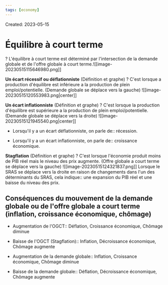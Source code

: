 ```yaml
---
tags: [economy]
---
```

Created: 2023-05-15

# Équilibre à court terme
?
L'équilibre à court terme est déterminé par l'intersection de la demande globale et de l'offre globale à court terme.![[image-20230515115646980.png]]
<!--SR:!2024-03-14,79,170-->

**Un écart récessif ou déflationniste** (Définition et graphe)
?
C'est lorsque a production d'équilibre est inférieure a la production de plein emploi/potentielle. (Demande globale se déplace vers la gauche)
![[image-20230515120553983.png|center]]
<!--SR:!2024-03-03,94,210-->

**Un écart inflationniste** (Définition et graphe)
?
C'est lorsque la production d'équilibre est supérieure a la production de plein emploi/potentielle. (Demande globale se déplace vers la droite)
![[image-20230515121945540.png|center]]
<!--SR:!2024-03-15,76,150-->

- Lorsqu'il y a un écart déflationniste, on parle de:: récession.
<!--SR:!2024-04-13,194,230-->
- Lorsqu'il y a un écart inflationniste, on parle de:: croissance économique.
<!--SR:!2024-03-24,179,230-->

**Stagflation** (Définition et graphe)
?
C'est lorsque l'économie produit moins de PIB réel mais le niveau des prix augmente. (Offre globale a court terme se déplace vers la gauche)
![[image-20230515124321837.png]]
Lorsque le SRAS se déplace vers la droite en raison de changements dans l'un des déterminants du SRAS, cela indique:: une expansion du PIB réel et une baisse du niveau des prix.
<!--SR:!2024-03-19,62,170-->

## Conséquences du mouvement de la demande globale ou de l'offre globale a court terme (inflation, croissance économique, chômage)
- Augmentation de l'OGCT:: Déflation, Croissance économique, Chômage diminue
<!--SR:!2024-03-18,176,230-->
- Baisse de l'OGCT (Stagflation):: Inflation, Décroissance économique, Chômage augmente
<!--SR:!2024-01-30,146,230-->
- Augmentation de la demande globale:: Inflation, Croissance économique, Chômage diminue 
<!--SR:!2024-02-24,177,250-->
- Baisse de la demande globale:: Déflation, Décroissance économique, Chômage augmente
<!--SR:!2025-02-22,392,250-->
